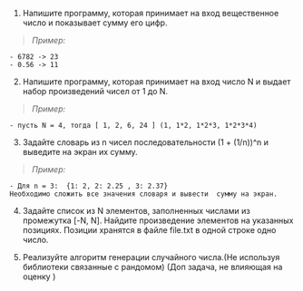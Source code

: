 1. Напишите программу, которая принимает на вход вещественное число и показывает сумму его цифр.

> *Пример:*

    - 6782 -> 23
    - 0.56 -> 11
2. Напишите программу, которая принимает на вход число N и выдает набор произведений чисел от 1 до N.

> *Пример:*

    - пусть N = 4, тогда [ 1, 2, 6, 24 ] (1, 1*2, 1*2*3, 1*2*3*4)
3. Задайте словарь из n чисел последовательности (1 + (1/n))^n и выведите на экран их сумму.

> *Пример:*

    - Для n = 3:  {1: 2, 2: 2.25 , 3: 2.37}
    Необходимо сложить все значения словаря и вывести  сумму на экран.
4. Задайте список из N элементов, заполненных числами из промежутка [-N, N]. Найдите произведение элементов на указанных позициях. Позиции хранятся в файле file.txt в одной строке одно число.

5. Реализуйте алгоритм генерации случайного числа.(Не используя библиотеки связанные с рандомом) (Доп задача, не влияющая на оценку )